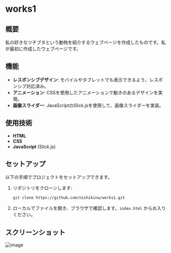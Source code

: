 # works1

## 概要
私の好きなツチブタという動物を紹介するウェブページを作成したものです。私が最初に作成したウェブページです。

## 機能
- **レスポンシブデザイン**: モバイルやタブレットでも表示できるよう、レスポンシブ対応済み。
- **アニメーション**: CSSを使用したアニメーションで動きのあるデザインを実現。
- **画像スライダー**: JavaScriptのSlick.jsを使用して、画像スライダーを実装。

## 使用技術
- **HTML**
- **CSS** 
- **JavaScript** (Slick.js)

## セットアップ
以下の手順でプロジェクトをセットアップできます。

1. リポジトリをクローンします:
    ```bash
    git clone https://github.com/nishikina/works1.git
    ```

2. ローカルでファイルを開き、ブラウザで確認します。`index.html` からお入りください。

## スクリーンショット
![image](https://github.com/user-attachments/assets/38960589-1a5a-40c3-9a2d-7561a5841b83)
